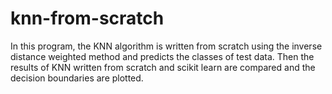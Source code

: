 # knn-from-scratch

In this program, the KNN algorithm is written from scratch using the inverse distance weighted method and predicts the classes of test data. Then the results of KNN written from scratch and scikit learn are compared and the decision boundaries are plotted.


